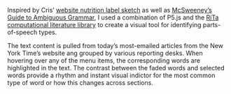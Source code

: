 Inspired by Cris’ [website nutrition label sketch](http://itp.3laab.com/2016/10/13/nutrition-facts/) as well as [McSweeney’s Guide to Ambiguous Grammar](https://www.mcsweeneys.net/articles/an-interactive-guide-to-ambiguous-grammar), I used a combination of P5.js and the [RiTa computational literature library](https://rednoise.org/rita/) to create a visual tool for identifying parts-of-speech types. 

The text content is pulled from today’s most-emailed articles from the New York Time’s website ang grouped by various reporting desks. When hovering over any of the menu items, the corresponding words are highlighted in the text. The contrast between the faded words and selected words provide a rhythm and instant visual indictor for the most common type of word or how this changes across sections. 